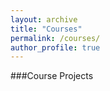```yaml
---
layout: archive
title: "Courses"
permalink: /courses/
author_profile: true
---
```


###Course Projects
